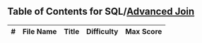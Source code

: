 ## Table of Contents for SQL/[Advanced Join](https://www.hackerrank.com/domains/sql?filters%5Bsubdomains%5D%5B%5D=advanced-join)

| #  | File Name                                            | Title                              | Difficulty | Max Score |
| -- | ---------------------------------------------------- | ---------------------------------- | ---------- | --------- |
